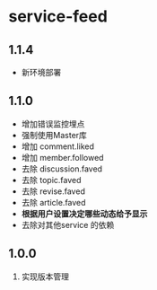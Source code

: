 # service-feed

## 1.1.4
- 新环境部署

## 1.1.0

- 增加错误监控埋点
- 强制使用Master库
- 增加 comment.liked
- 增加 member.followed
- 去除 discussion.faved
- 去除 topic.faved
- 去除 revise.faved
- 去除 article.faved
- **根据用户设置决定哪些动态给予显示**
- 去除对其他service 的依赖

## 1.0.0
1. 实现版本管理

